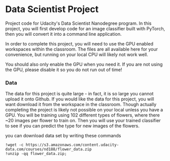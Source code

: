 # Data Scientist Project

Project code for Udacity's Data Scientist Nanodegree program. In this project, you will first develop code for an image classifier built with PyTorch, then you will convert it into a command line application.

In order to complete this project, you will need to use the GPU enabled workspaces within the classroom.  The files are all available here for your convenience, but running on your local CPU will likely not work well.

You should also only enable the GPU when you need it. If you are not using the GPU, please disable it so you do not run out of time!

### Data

The data for this project is quite large - in fact, it is so large you cannot upload it onto Github.  If you would like the data for this project, you will want download it from the workspace in the classroom.  Though actually completing the project is likely not possible on your local unless you have a GPU.  You will be training using 102 different types of flowers, where there ~20 images per flower to train on.  Then you will use your trained classifier to see if you can predict the type for new images of the flowers.

you can download data set by writing these commands
```
!wget -c https://s3.amazonaws.com/content.udacity-data.com/courses/nd188/flower_data.zip
!unzip -qq flower_data.zip;
```
